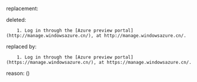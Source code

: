 replacement:

deleted:

		1. Log in through the [Azure preview portal](http://manage.windowsazure.cn/), at http://manage.windowsazure.cn/.

replaced by:

		1. Log in through the [Azure preview portal](https://manage.windowsazure.cn/), at https://manage.windowsazure.cn/.

reason: ()

